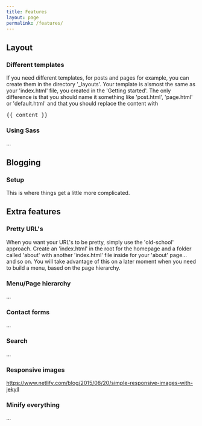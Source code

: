 ```yaml
---
title: Features
layout: page
permalink: /features/
---
```


## Layout

### Different templates

If you need different templates, for posts and pages for example, you can create them in the directory '_layouts'. Your template is alsmost the same as your 'index.html' file, you created in the 'Getting started'. The only difference is that you should name it something like 'post.html', 'page.html' or 'default.html' and that you should replace the content with 

<pre>&lcub;&lcub; content &rcub;&rcub;</pre>

### Using Sass

...


## Blogging

### Setup

This is where things get a little more complicated.


## Extra features


### Pretty URL's

When you want your URL's to be pretty, simply use the 'old-school' approach. Create an 'index.html' in the root for the homepage and a folder called 'about' with another 'index.html' file inside for your 'about' page... and so on. You will take advantage of this on a later moment when you need to build a menu, based on the page hierarchy.

### Menu/Page hierarchy

...

### Contact forms

...

### Search

...

### Responsive images

https://www.netlify.com/blog/2015/08/20/simple-responsive-images-with-jekyll

### Minify everything

...